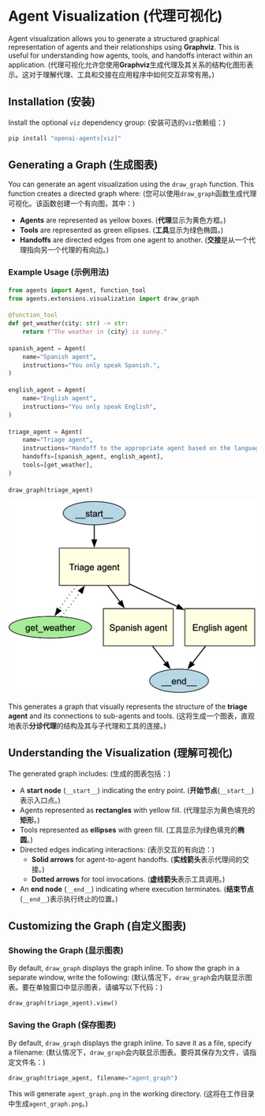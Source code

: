 # Agent Visualization (代理可视化)

Agent visualization allows you to generate a structured graphical representation of agents and their relationships using **Graphviz**. This is useful for understanding how agents, tools, and handoffs interact within an application.
(代理可视化允许您使用**Graphviz**生成代理及其关系的结构化图形表示。这对于理解代理、工具和交接在应用程序中如何交互非常有用。)

## Installation (安装)

Install the optional `viz` dependency group:
(安装可选的`viz`依赖组：)

```bash
pip install "openai-agents[viz]"
```

## Generating a Graph (生成图表)

You can generate an agent visualization using the `draw_graph` function. This function creates a directed graph where:
(您可以使用`draw_graph`函数生成代理可视化。该函数创建一个有向图，其中：)

- **Agents** are represented as yellow boxes.
(**代理**显示为黄色方框。)
- **Tools** are represented as green ellipses.
(**工具**显示为绿色椭圆。)
- **Handoffs** are directed edges from one agent to another.
(**交接**是从一个代理指向另一个代理的有向边。)

### Example Usage (示例用法)

```python
from agents import Agent, function_tool
from agents.extensions.visualization import draw_graph

@function_tool
def get_weather(city: str) -> str:
    return f"The weather in {city} is sunny."

spanish_agent = Agent(
    name="Spanish agent",
    instructions="You only speak Spanish.",
)

english_agent = Agent(
    name="English agent",
    instructions="You only speak English",
)

triage_agent = Agent(
    name="Triage agent",
    instructions="Handoff to the appropriate agent based on the language of the request.",
    handoffs=[spanish_agent, english_agent],
    tools=[get_weather],
)

draw_graph(triage_agent)
```

![Agent Graph](./assets/images/graph.png)

This generates a graph that visually represents the structure of the **triage agent** and its connections to sub-agents and tools.
(这将生成一个图表，直观地表示**分诊代理**的结构及其与子代理和工具的连接。)

## Understanding the Visualization (理解可视化)

The generated graph includes:
(生成的图表包括：)

- A **start node** (`__start__`) indicating the entry point.
(**开始节点**(`__start__`)表示入口点。)
- Agents represented as **rectangles** with yellow fill.
(代理显示为黄色填充的**矩形**。)
- Tools represented as **ellipses** with green fill.
(工具显示为绿色填充的**椭圆**。)
- Directed edges indicating interactions:
(表示交互的有向边：)
  - **Solid arrows** for agent-to-agent handoffs.
  (**实线箭头**表示代理间的交接。)
  - **Dotted arrows** for tool invocations.
  (**虚线箭头**表示工具调用。)
- An **end node** (`__end__`) indicating where execution terminates.
(**结束节点**(`__end__`)表示执行终止的位置。)

## Customizing the Graph (自定义图表)

### Showing the Graph (显示图表)
By default, `draw_graph` displays the graph inline. To show the graph in a separate window, write the following:
(默认情况下，`draw_graph`会内联显示图表。要在单独窗口中显示图表，请编写以下代码：)

```python
draw_graph(triage_agent).view()
```

### Saving the Graph (保存图表)
By default, `draw_graph` displays the graph inline. To save it as a file, specify a filename:
(默认情况下，`draw_graph`会内联显示图表。要将其保存为文件，请指定文件名：)

```python
draw_graph(triage_agent, filename="agent_graph")
```

This will generate `agent_graph.png` in the working directory.
(这将在工作目录中生成`agent_graph.png`。)
